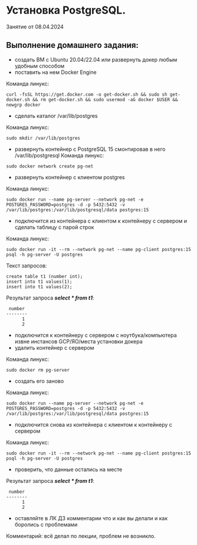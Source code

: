 # Установка PostgreSQL.

Занятие от 08.04.2024

## Выполнение домашнего задания:

 - создать ВМ с Ubuntu 20.04/22.04 или развернуть докер любым удобным способом
 - поставить на нем Docker Engine

Команда линукс:
```
curl -fsSL https://get.docker.com -o get-docker.sh && sudo sh get-docker.sh && rm get-docker.sh && sudo usermod -aG docker $USER && newgrp docker
```

 - сделать каталог /var/lib/postgres

Команда линукс:
```
sudo mkdir /var/lib/postgres
```

 - развернуть контейнер с PostgreSQL 15 смонтировав в него /var/lib/postgresql
Команда линукс:
```
sudo docker network create pg-net
```

 - развернуть контейнер с клиентом postgres

Команда линукс:
```
sudo docker run --name pg-server --network pg-net -e POSTGRES_PASSWORD=postgres -d -p 5432:5432 -v /var/lib/postgres:/var/lib/postgresql/data postgres:15
```

 - подключится из контейнера с клиентом к контейнеру с сервером и сделать таблицу с парой строк

Команда линукс:
```
sudo docker run -it --rm --network pg-net --name pg-client postgres:15 psql -h pg-server -U postgres
```

Текст запросов:
```
create table t1 (number int);
insert into t1 values(1);
insert into t1 values(2);
```

Результат запроса ***select * from t1***:
```
 number
--------
      1
      2
```
 - подключится к контейнеру с сервером с ноутбука/компьютера извне инстансов GCP/ЯО/места установки докера
 - удалить контейнер с сервером

Команда линукс:
```
sudo docker rm pg-server
```

 - создать его заново

Команда линукс:
```
sudo docker run --name pg-server --network pg-net -e POSTGRES_PASSWORD=postgres -d -p 5432:5432 -v /var/lib/postgres:/var/lib/postgresql/data postgres:15
```

 - подключится снова из контейнера с клиентом к контейнеру с сервером

Команда линукс:
```
sudo docker run -it --rm --network pg-net --name pg-client postgres:15 psql -h pg-server -U postgres
```

 - проверить, что данные остались на месте 

Результат запроса ***select * from t1***:
```
 number
--------
      1
      2
```

 - оставляйте в ЛК ДЗ комментарии что и как вы делали и как боролись с проблемами

 Комментарий: всё делал по лекции, проблем не возникло. 